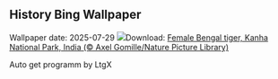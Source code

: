 ## History Bing Wallpaper
Wallpaper date: 2025-07-29
![](https://www.bing.com/th?id=OHR.TigerDay_EN-IN7892479996_UHD.jpg&w=1000)Download: [Female Bengal tiger, Kanha National Park, India (© Axel Gomille/Nature Picture Library)](https://www.bing.com/th?id=OHR.TigerDay_EN-IN7892479996_UHD.jpg)

Auto get programm by LtgX
